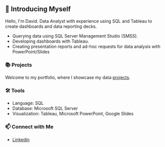 ## 👋 Introducing Myself

Hello, I'm David. Data Analyst with experience using SQL and Tableau to create dashboards and data reporting decks. 

- Querying data using SQL Server Management Studio (SMSS).
- Developing dashboards with Tableau.
- Creating presentation reports and ad-hoc requests for data analysis with PowerPoint/Slides

### 📚 Projects

Welcome to my portfolio, where I showcase my data [projects](https://github.com/davidwong001/My-Portfolio).

### 🛠️ Tools

- Language: SQL
- Database: Microsoft SQL Server
- Visualization: Tableau, Microsoft PowerPoint, Google Slides

### 📫 Connect with Me

- [Linkedin](https://www.linkedin.com/in/david-wong-193ab5228/)

<!---
davidwong001/davidwong001 is a ✨ special ✨ repository because its `README.md` (this file) appears on your GitHub profile.
You can click the Preview link to take a look at your changes.
- 👋 Hi, I’m @davidwong001
- 👀 I’m interested in ...
- 🌱 I’m currently learning ...
- 💞️ I’m looking to collaborate on ...
- 📫 How to reach me ...
--->
